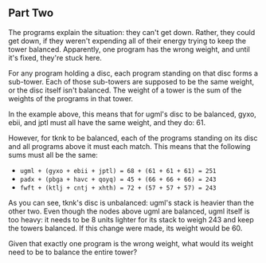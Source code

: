 ## Part Two ##

The programs explain the situation: they can't get down. Rather, they could get down, if they 
weren't expending all of their energy trying to keep the tower balanced. Apparently, one program has 
the wrong weight, and until it's fixed, they're stuck here.

For any program holding a disc, each program standing on that disc forms a sub-tower. Each of those 
sub-towers are supposed to be the same weight, or the disc itself isn't balanced. The weight of a 
tower is the sum of the weights of the programs in that tower.

In the example above, this means that for ugml's disc to be balanced, gyxo, ebii, and jptl must all 
have the same weight, and they do: 61.

However, for tknk to be balanced, each of the programs standing on its disc and all programs above 
it must each match. This means that the following sums must all be the same:

* ```ugml + (gyxo + ebii + jptl) = 68 + (61 + 61 + 61) = 251```
* ```padx + (pbga + havc + qoyq) = 45 + (66 + 66 + 66) = 243```
* ```fwft + (ktlj + cntj + xhth) = 72 + (57 + 57 + 57) = 243```

As you can see, tknk's disc is unbalanced: ugml's stack is heavier than the other two. Even though 
the nodes above ugml are balanced, ugml itself is too heavy: it needs to be 8 units lighter for its 
stack to weigh 243 and keep the towers balanced. If this change were made, its weight would be 60.

Given that exactly one program is the wrong weight, what would its weight need to be to balance the 
entire tower?

